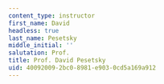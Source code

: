 ```yaml
---
content_type: instructor
first_name: David
headless: true
last_name: Pesetsky
middle_initial: ''
salutation: Prof.
title: Prof. David Pesetsky
uid: 40092009-2bc0-8981-e903-0cd5a169a912
---
```

